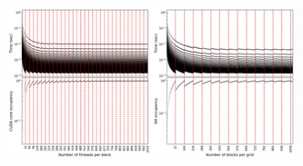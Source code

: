 ![image](https://github.com/zengbs/gpu-find-best-grid-block-configuration/blob/main/throughput_vs_block_grid_size.png?raw=true)

